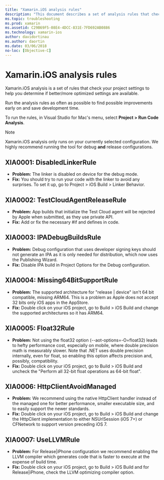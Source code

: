 ```yaml
---
title: "Xamarin.iOS analysis rules"
description: "This document describes a set of analysis rules that check Xamarin.iOS project settings to help determine if more/better-optimized settings are available."
ms.topic: troubleshooting
ms.prod: xamarin
ms.assetid: C29B69F5-08E4-4DCC-831E-7FD692AB0886
ms.technology: xamarin-ios
author: davidortinau
ms.author: daortin
ms.date: 03/06/2018
no-loc: [Objective-C]
---
```


# Xamarin.iOS analysis rules

Xamarin.iOS analysis is a set of rules that check your project settings to help you determine if better/more optimized settings are available.

Run the analysis rules as often as possible to find possible improvements early on and save development time.

To run the rules, in Visual Studio for Mac's menu, select **Project > Run Code Analysis**.

> [!NOTE]
> Xamarin.iOS analysis only runs on your currently selected configuration. We highly recommend running the tool for debug **and** release configurations.

<a name="XIA0001"></a>

## XIA0001: DisabledLinkerRule

- **Problem:** The linker is disabled on device for the debug mode.
- **Fix:** You should try to run your code with the linker to avoid any surprises.
To set it up, go to Project > iOS Build > Linker Behavior.

<a name="XIA0002"></a>

## XIA0002: TestCloudAgentReleaseRule

- **Problem:** App builds that initialize the Test Cloud agent will be rejected by Apple when submitted, as they use private API.
- **Fix:** Add or fix the necessary #if and defines in code.

<a name="XIA0003"></a>

## XIA0003: IPADebugBuildsRule

- **Problem:** Debug configuration that uses developer signing keys should not generate an IPA as it is only needed for distribution, which now uses the Publishing Wizard.
- **Fix:** Disable IPA build in Project Options for the Debug configuration.

<a name="XIA0004"></a>

## XIA0004: Missing64BitSupportRule

- **Problem:** The supported architecture for "release | device" isn't 64 bit compatible, missing ARM64. This is a problem as Apple does not accept 32 bits only iOS apps in the AppStore.
- **Fix:** Double click on your iOS project, go to Build > iOS Build and change the supported architectures so it has ARM64.

<a name="XIA0005"></a>

## XIA0005: Float32Rule

- **Problem:** Not using the float32 option (--aot-options=-O=float32) leads to hefty performance cost, especially on mobile, where double precision math is measurably slower. Note that .NET uses double precision internally, even for float, so enabling this option affects precision and, possibly, compatibility.
- **Fix:** Double click on your iOS project, go to Build > iOS Build and uncheck the "Perform all 32-bit float operations as 64-bit float".

<a name="XIA0006"></a>

## XIA0006: HttpClientAvoidManaged

- **Problem:** We recommend using the native HttpClient handler instead of the managed one for better performance, smaller executable size, and to easily support the newer standards.
- **Fix:** Double click on your iOS project, go to Build > iOS Build and change the HttpClient implementation to either NSUrlSession (iOS 7+) or CFNetwork to support version preceding iOS 7.

<a name="XIA0007"></a>

## XIA0007: UseLLVMRule

- **Problem:** For Release|iPhone configuration we recommend enabling the LLVM compiler which generates code that is faster to execute at the expense of build time.
- **Fix:** Double click on your iOS project, go to Build > iOS Build and for Release|iPhone, check the LLVM optimizing compiler option.
